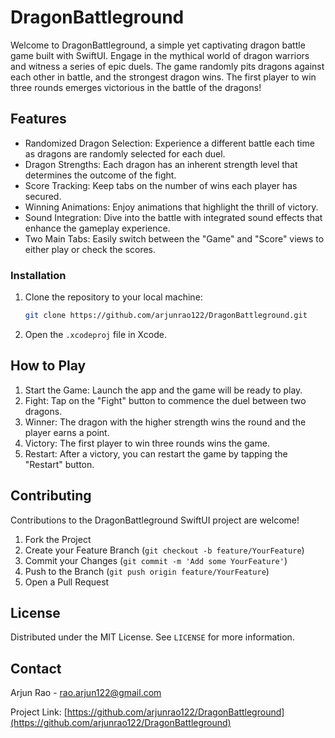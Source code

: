 # DragonBattleground

Welcome to DragonBattleground, a simple yet captivating dragon battle game built with SwiftUI. Engage in the mythical world of dragon warriors and witness a series of epic duels. The game randomly pits dragons against each other in battle, and the strongest dragon wins. The first player to win three rounds emerges victorious in the battle of the dragons!

## Features

- Randomized Dragon Selection: Experience a different battle each time as dragons are randomly selected for each duel.
- Dragon Strengths: Each dragon has an inherent strength level that determines the outcome of the fight.
- Score Tracking: Keep tabs on the number of wins each player has secured.
- Winning Animations: Enjoy animations that highlight the thrill of victory.
- Sound Integration: Dive into the battle with integrated sound effects that enhance the gameplay experience.
- Two Main Tabs: Easily switch between the "Game" and "Score" views to either play or check the scores.

### Installation

1. Clone the repository to your local machine:
    ```sh
    git clone https://github.com/arjunrao122/DragonBattleground.git
    ```
2. Open the `.xcodeproj` file in Xcode.

## How to Play

1. Start the Game: Launch the app and the game will be ready to play.
2. Fight: Tap on the "Fight" button to commence the duel between two dragons.
3. Winner: The dragon with the higher strength wins the round and the player earns a point.
4. Victory: The first player to win three rounds wins the game.
5. Restart: After a victory, you can restart the game by tapping the "Restart" button.

## Contributing

Contributions to the DragonBattleground SwiftUI project are welcome!

1. Fork the Project
2. Create your Feature Branch (`git checkout -b feature/YourFeature`)
3. Commit your Changes (`git commit -m 'Add some YourFeature'`)
4. Push to the Branch (`git push origin feature/YourFeature`)
5. Open a Pull Request

## License

Distributed under the MIT License. See `LICENSE` for more information.

## Contact

Arjun Rao - rao.arjun122@gmail.com

Project Link: [https://github.com/arjunrao122/DragonBattleground](https://github.com/arjunrao122/DragonBattleground)

